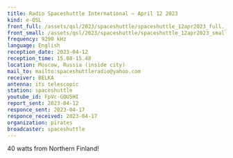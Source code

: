 ```yaml
---
title: Radio Spaceshuttle International — April 12 2023
kind: e-QSL
front_full: /assets/qsl/2023/spaceshuttle/spaceshuttle_12apr2023_full.jpg
front_small: /assets/qsl/2023/spaceshuttle/spaceshuttle_12apr2023_small.jpg
frequency: 9290 kHz
language: English
reception_date: 2023-04-12
reception_time: 15.08-15.48
location: Moscow, Russia (inside city)
mail_to: mailto:spaceshuttleradio@yahoo.com
receiver: BELKA
antenna: its telescopic
station: spaceshuttle
youtube_id: FpVc-GQU5HI
report_sent: 2023-04-12
responce_sent: 2023-04-17
responce_received: 2023-04-17
organization: pirates
broadcaster: spaceshuttle
---
```


40 watts from Northern Finland!
